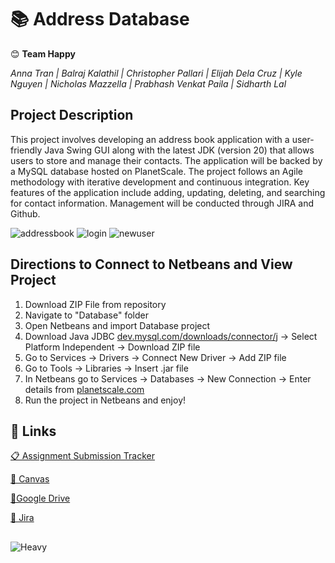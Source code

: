 # **📚 Address Database**
😊 **Team Happy**

*Anna Tran |
Balraj Kalathil |
Christopher Pallari |
Elijah Dela Cruz |
Kyle Nguyen |
Nicholas Mazzella |
Prabhash Venkat Paila |
Sidharth Lal*

## Project Description
This project involves developing an address book application with a user-friendly Java Swing GUI along with the latest JDK (version 20) that allows users to store and manage their contacts. The application will be backed by a MySQL database hosted on PlanetScale. The project follows an Agile methodology with iterative development and continuous integration. Key features of the application include adding, updating, deleting, and searching for contact information. Management will be conducted through JIRA and Github.

![addressbook](https://user-images.githubusercontent.com/67439231/236986588-9e6b4ca3-3592-424b-941b-ef0a4e892250.png) ![login](https://user-images.githubusercontent.com/67439231/236987722-64d5180a-277d-47b0-bc1e-932fb21875d7.png) ![newuser](https://user-images.githubusercontent.com/67439231/236987369-ddb551c7-c79e-413d-8bb1-405de9f37ab3.png)



## Directions to Connect to Netbeans and View Project
1. Download ZIP File from repository
2. Navigate to "Database" folder
3. Open Netbeans and import Database project
4. Download Java JDBC [dev.mysql.com/downloads/connector/j](https://dev.mysql.com/downloads/connector/j/) -> Select Platform Independent -> Download ZIP file
5. Go to Services -> Drivers -> Connect New Driver -> Add ZIP file
6. Go to Tools -> Libraries -> Insert .jar file
7. In Netbeans go to Services -> Databases -> New Connection -> Enter details from [planetscale.com](planetscale.com)
8. Run the project in Netbeans and enjoy!

## 🔗 Links

  [📋 Assignment Submission Tracker](https://docs.google.com/spreadsheets/d/1VIiWLg5xFrFXn0hUiC9i_kZ4-Iwmvbn5q0VdLyOgfKI/edit?usp=sharing)

  [🔴 Canvas](https://csus.instructure.com/courses/102203/assignments)

  [📂Google Drive](https://drive.google.com/drive/folders/1EV6Ta0myvzTGrv97LUnpG7jhJzztQNqO?usp=sharing)

  [🔷 Jira](https://kyletnguyen.atlassian.net/jira/software/projects/CP/boards/1)

##
![Heavy](https://cdn.discordapp.com/attachments/692470202486751282/1090073979177414657/Sandvich_Heavy.jpg)
